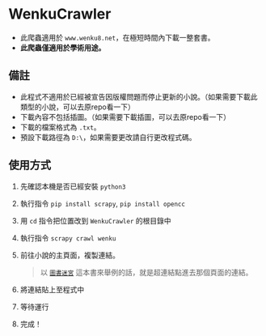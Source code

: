 # WenkuCrawler

* 此爬蟲適用於 `www.wenku8.net`，在極短時間內下載一整套書。
* **此爬蟲僅適用於學術用途。**

## 備註

* 此程式不適用於已經被宣告因版權問題而停止更新的小說。（如果需要下載此類型的小說，可以去原repo看一下）
* 下載內容不包括插圖。（如果需要下載插圖，可以去原repo看一下）
* 下載的檔案格式為 `.txt`。
* 預設下載路徑為 `D:\`，如果需要更改請自行更改程式碼。

## 使用方式

1. 先確認本機是否已經安裝 `python3`

2. 執行指令 `pip install scrapy`, `pip install opencc`

3. 用 `cd` 指令把位置改到 `WenkuCrawler` 的根目錄中

4. 執行指令 `scrapy crawl wenku`

5. 前往小說的主頁面，複製連結。
    > 以 [`圖書迷宮`](https://www.wenku8.net/modules/article/reader.php?aid=2511) 這本書來舉例的話，就是超連結點進去那個頁面的連結。

6. 將連結貼上至程式中

7. 等待運行

8. 完成！
